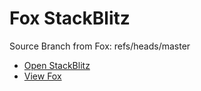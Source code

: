 # Fox StackBlitz

Source Branch from Fox: refs/heads/master

- [Open StackBlitz](https://stackblitz.com/github/assecosolutions/fox-stackblitz/tree/9784a06890b11d32e333127f96911777acbe0514?terminal=start)
- [View Fox](https://github.com/assecosolutions/fox/tree/8d4459601abda1f359576d66ba740828d2e50b7a)

